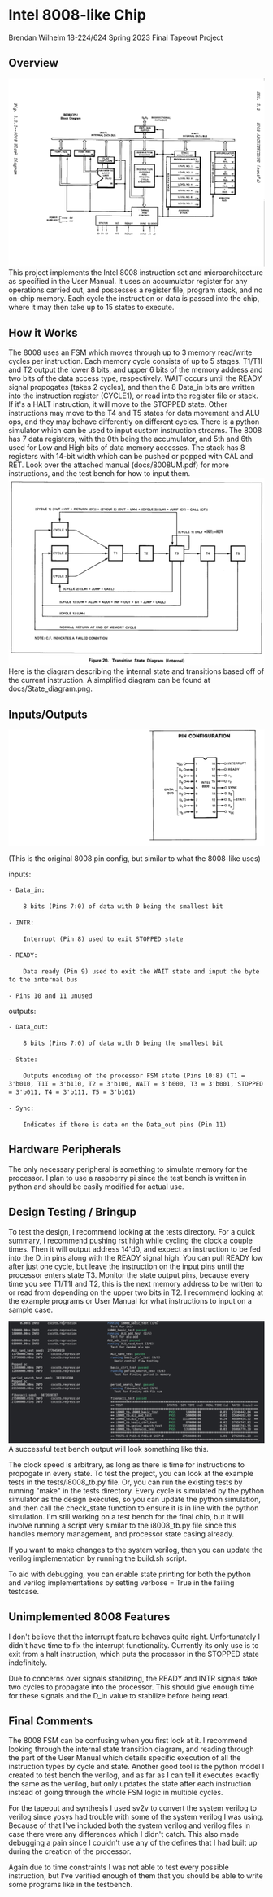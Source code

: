 # Intel 8008-like Chip
Brendan Wilhelm
18-224/624 Spring 2023 Final Tapeout Project

## Overview
![](docs/Block_diagram2.png)
This project implements the Intel 8008 instruction set and microarchitecture
as specified in the User Manual. It uses an accumulator register for any
operations carried out, and possesses a register file, program stack,
and no on-chip memory. Each cycle the instruction or data is passed into 
the chip, where it may then take up to 15 states to execute.

## How it Works
The 8008 uses an FSM which moves through up to 3 memory read/write cycles 
per instruction. Each memory cycle consists of up to 5 stages. T1/T1I and T2
output the lower 8 bits, and upper 6 bits of the memory address and two bits
of the data access type, respectively. WAIT occurs until the READY signal
propogates (takes 2 cycles), and then the 8 Data_in bits are written into 
the instruction register (CYCLE1), or read into the register file or stack.
If it's a HALT instruction, it will move to the STOPPED state. Other
instructions may move to the T4 and T5 states for data movement and ALU ops,
and they may behave differently on different cycles. There is a python simulator
which can be used to input custom instruction streams.
The 8008 has 7 data registers, with the 0th being the accumulator, and 5th and 6th
used for Low and High bits of data memory accesses. The stack has 8 registers
with 14-bit width which can be pushed or popped with CAL and RET. Look over 
the attached manual (docs/8008UM.pdf) for more instructions, and the test bench 
for how to input them.
![](docs/Internal_state_diagram.png)
Here is the diagram describing the internal state and transitions based off of
the current instruction. A simplified diagram can be found at docs/State_diagram.png.

## Inputs/Outputs
![](docs/Pin_config.png)

(This is the original 8008 pin config, but similar to what the 8008-like uses)

  inputs:   

    - Data_in:

        8 bits (Pins 7:0) of data with 0 being the smallest bit

    - INTR: 

        Interrupt (Pin 8) used to exit STOPPED state

    - READY: 

        Data ready (Pin 9) used to exit the WAIT state and input the byte to the internal bus

    - Pins 10 and 11 unused

  outputs:

    - Data_out: 

        8 bits (Pins 7:0) of data with 0 being the smallest bit

    - State: 

        Outputs encoding of the processor FSM state (Pins 10:8) (T1 = 3'b010, T1I = 3'b110, T2 = 3'b100, WAIT = 3'b000, T3 = 3'b001, STOPPED = 3'b011, T4 = 3'b111, T5 = 3'b101)
   
    - Sync: 

        Indicates if there is data on the Data_out pins (Pin 11)

## Hardware Peripherals
The only necessary peripheral is something to simulate memory for the
processor. I plan to use a raspberry pi since the test bench is 
written in python and should be easily modified for actual use.

## Design Testing / Bringup
To test the design, I recommend looking at the tests directory. For a quick
summary, I recommend pushing rst high while cycling the clock a couple times.
Then it will output address 14'd0, and expect an instruction to be fed into
the D_in pins along with the READY signal high. You can pull READY low after
just one cycle, but leave the instruction on the input pins until the 
processor enters state T3. Monitor the state output pins, because every
time you see T1/T1I and T2, this is the next memory address to be 
written to or read from depending on the upper two bits in T2. I 
recommend looking at the example programs or User Manual for what 
instructions to input on a sample case.

![](docs/Successful_tb.png)
A successful test bench output will look something like this.

The clock speed is arbitrary, as long as there is time for instructions to
propogate in every state. To test the project, you can look at the example
tests in the tests/i8008_tb.py file. Or, you can run the existing tests by
running "make" in the tests directory. Every cycle is simulated by the python
simulator as the design executes, so you can update the python simulation, 
and then call the check_state function to ensure it is in line with the 
python simulation. I'm still working on a test bench for the final chip,
but it will involve running a script very similar to the i8008_tb.py file
since this handles memory management, and processor state casing already.

If you want to make changes to the system verilog, then you can update
the verilog implementation by running the build.sh script.

To aid with debugging, you can enable state printing for both the python 
and verilog implementations by setting verbose = True in the failing
testcase.


## Unimplemented 8008 Features
I don't believe that the interrupt feature behaves quite right. 
Unfortunately I didn't have time to fix the interrupt functionality.
Currently its only use is to exit from a halt instruction, which
puts the processor in the STOPPED state indefinitely.

Due to concerns over signals stabilizing, the READY and INTR signals
take two cycles to propagate into the processor. This should give 
enough time for these signals and the D_in value to stabilize
before being read. 

## Final Comments
The 8008 FSM can be confusing when you first look at it. I recommend
looking through the internal state transition diagram, and reading
through the part of the User Manual which details specific execution
of all the instruction types by cycle and state. Another good tool
is the python model I created to test bench the verilog, and as far
as I can tell it executes exactly the same as the verilog, but only
updates the state after each instruction instead of going through the
whole FSM logic in multiple cycles.

For the tapeout and synthesis I used sv2v to convert the system verilog
to verilog since yosys had trouble with some of the system verilog I
was using. Because of that I've included both the system verilog and
verilog files in case there were any differences which I didn't catch.
This also made debugging a pain since I couldn't use any of the defines
that I had built up during the creation of the processor.

Again due to time constraints I was not able to test every possible
instruction, but I've verified enough of them that you should be 
able to write some programs like in the testbench.
